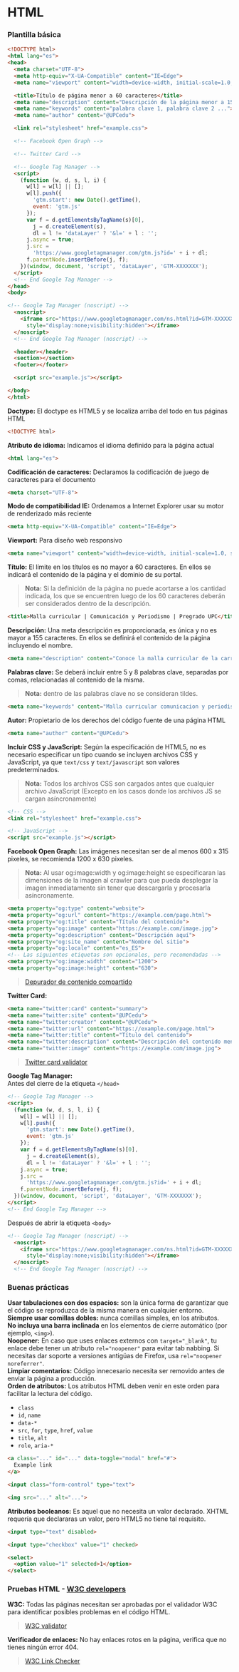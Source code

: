 # HTML

### Plantilla básica
```html
<!DOCTYPE html>
<html lang="es">
<head>
  <meta charset="UTF-8">
  <meta http-equiv="X-UA-Compatible" content="IE=Edge">
  <meta name="viewport" content="width=device-width, initial-scale=1.0, shrink-to-fit=no, viewport-fit=cover">

  <title>Título de página menor a 60 caracteres</title>
  <meta name="description" content="Descripción de la página menor a 155 caracteres">
  <meta name="keywords" content="palabra clave 1, palabra clave 2 ...">
  <meta name="author" content="@UPCedu">

  <link rel="stylesheet" href="example.css">

  <!-- Facebook Open Graph -->

  <!-- Twitter Card -->

  <!-- Google Tag Manager -->
  <script>
    (function (w, d, s, l, i) {
      w[l] = w[l] || [];
      w[l].push({
        'gtm.start': new Date().getTime(),
        event: 'gtm.js'
      });
      var f = d.getElementsByTagName(s)[0],
        j = d.createElement(s),
        dl = l != 'dataLayer' ? '&l=' + l : '';
      j.async = true;
      j.src =
        'https://www.googletagmanager.com/gtm.js?id=' + i + dl;
      f.parentNode.insertBefore(j, f);
    })(window, document, 'script', 'dataLayer', 'GTM-XXXXXXX');
  </script>
  <!-- End Google Tag Manager -->
</head>
<body>

<!-- Google Tag Manager (noscript) -->
  <noscript>
    <iframe src="https://www.googletagmanager.com/ns.html?id=GTM-XXXXXXX" height="0" width="0"
      style="display:none;visibility:hidden"></iframe>
  </noscript>
  <!-- End Google Tag Manager (noscript) -->

  <header></header>
  <section></section>
  <footer></footer>

  <script src="example.js"></script>

</body>
</html>
```

**Doctype:**
El doctype es HTML5 y se localiza arriba del todo en tus páginas HTML
```html
<!DOCTYPE html>
```

**Atributo de idioma:**
Indicamos el idioma definido para la página actual
```html
<html lang="es">
```

**Codificación de caracteres:**
Declaramos la codificación de juego de caracteres para el documento
```html
<meta charset="UTF-8">
```

**Modo de compatibilidad IE:**
Ordenamos a Internet Explorer usar su motor de renderizado más reciente
```html
<meta http-equiv="X-UA-Compatible" content="IE=Edge">
```

**Viewport:**
Para diseño web responsivo
```html
<meta name="viewport" content="width=device-width, initial-scale=1.0, shrink-to-fit=no, viewport-fit=cover">
```

**Título:**
El límite en los títulos es no mayor a 60 caracteres. En ellos se indicará el contenido de la página y el dominio de su portal.
> **Nota:** Si la definición de la página no puede acortarse a los cantidad indicada, los que se encuentren luego de los 60 caracteres deberán ser considerados dentro de la descripción.
```html
<title>Malla curricular | Comunicación y Periodismo | Pregrado UPC</title>
```

**Descripción:**
Una meta descripción es proporcionada, es única y no es mayor a 155 caracteres. En ellos se definirá el contenido de la página incluyendo el nombre.
```html
<meta name="description" content="Conoce la malla curricular de la carrera Comunicación y Periodismo de la UPC. Descubre una enseñanza integral que desarrolla tus habilidades.">
```

**Palabras clave:**
Se deberá incluir entre 5 y 8 palabras clave, separadas por comas, relacionadas al contenido de la misma.
> **Nota:** dentro de las palabras clave no se consideran tildes.
```html
<meta name="keywords" content="Malla curricular comunicacion y periodismo, curricula periodismo upc, malla curricular periodismo, cursos comunicacion y periodismo, comunicacion y periodismo upc, cursos de periodismo, cursos de carrera periodismo">
```

**Autor:**
Propietario de los derechos del código fuente de una página HTML
```html
<meta name="author" content="@UPCedu">
```

**Incluir CSS y JavaScript:**
Según la especificación de HTML5, no es necesario especificar un tipo cuando se incluyen archivos CSS y JavaScript, ya que `text/css` y `text/javascript` son valores predeterminados.
> **Nota:** Todos los archivos CSS son cargados antes que cualquier archivo JavaScript 
(Excepto en los casos donde los archivos JS se cargan asíncronamente)
```html
<!-- CSS -->
<link rel="stylesheet" href="example.css">

<!-- JavaScript -->
<script src="example.js"></script>
```

**Facebook Open Graph:** Las imágenes necesitan ser de al menos 600 x 315 pixeles, se recomienda 1200 x 630 pixeles.
> **Nota:** Al usar og:image:width y og:image:height se especificaran las dimensiones de la imagen al crawler para que pueda desplegar la imagen inmediatamente sin tener que descargarla y procesarla asíncronamente.
```html
<meta property="og:type" content="website">
<meta property="og:url" content="https://example.com/page.html">
<meta property="og:title" content="Título del contenido">
<meta property="og:image" content="https://example.com/image.jpg">
<meta property="og:description" content="Descripción aquí">
<meta property="og:site_name" content="Nombre del sitio">
<meta property="og:locale" content="es_ES">
<!-- Las siguientes etiquetas son opcionales, pero recomendadas -->
<meta property="og:image:width" content="1200">
<meta property="og:image:height" content="630">
```
> [Depurador de contenido compartido](https://developers.facebook.com/tools/debug/)

**Twitter Card:**
```html
<meta name="twitter:card" content="summary">
<meta name="twitter:site" content="@UPCedu">
<meta name="twitter:creator" content="@UPCedu">
<meta name="twitter:url" content="https://example.com/page.html">
<meta name="twitter:title" content="Título del contenido">
<meta name="twitter:description" content="Descripción del contenido menor a 200 caracteres">
<meta name="twitter:image" content="https://example.com/image.jpg">
```
> [Twitter card validator](https://cards-dev.twitter.com/validator)

**Google Tag Manager:**  
Antes del cierre de la etiqueta `</head>`
```html
<!-- Google Tag Manager -->
<script>
  (function (w, d, s, l, i) {
    w[l] = w[l] || [];
    w[l].push({
      'gtm.start': new Date().getTime(),
      event: 'gtm.js'
    });
    var f = d.getElementsByTagName(s)[0],
      j = d.createElement(s),
      dl = l != 'dataLayer' ? '&l=' + l : '';
    j.async = true;
    j.src =
      'https://www.googletagmanager.com/gtm.js?id=' + i + dl;
    f.parentNode.insertBefore(j, f);
  })(window, document, 'script', 'dataLayer', 'GTM-XXXXXXX');
</script>
<!-- End Google Tag Manager -->
```

Después de abrir la etiqueta `<body>`
```html
<!-- Google Tag Manager (noscript) -->
  <noscript>
    <iframe src="https://www.googletagmanager.com/ns.html?id=GTM-XXXXXXX" height="0" width="0"
      style="display:none;visibility:hidden"></iframe>
  </noscript>
  <!-- End Google Tag Manager (noscript) -->
```


### Buenas prácticas
**Usar tabulaciones con dos espacios:** son la única forma de garantizar que el código se reproduzca de la misma manera en cualquier entorno.  
**Siempre usar comillas dobles:** nunca comillas simples, en los atributos.  
**No incluya una barra inclinada** en los elementos de cierre automático (por ejemplo, `<img>`).  
**Noopener:** En caso que uses enlaces externos con `target="_blank"`, tu enlace debe tener un atributo `rel="noopener"` para evitar tab nabbing. Si necesitas dar soporte a versiones antigüas de Firefox, usa `rel="noopener noreferrer"`.  
**Limpiar comentarios:** Código innecesario necesita ser removido antes de enviar la página a producción.  
**Orden de atributos:** Los atributos HTML deben venir en este orden para facilitar la lectura del código.
- `class`
- `id`, `name`
- `data-*`
- `src`, `for`, `type`, `href`, `value`
- `title`, `alt`
- `role`, `aria-*`
```html
<a class="..." id="..." data-toggle="modal" href="#">
  Example link
</a>

<input class="form-control" type="text">

<img src="..." alt="...">
```
**Atributos booleanos:** Es aquel que no necesita un valor declarado. XHTML requería que declararas un valor, pero HTML5 no tiene tal requisito.
```html
<input type="text" disabled>

<input type="checkbox" value="1" checked>

<select>
  <option value="1" selected>1</option>
</select>
```

### Pruebas HTML - [W3C developers](https://www.w3.org/developers/tools/)
**W3C:** Todas las páginas necesitan ser aprobadas por el validador W3C para identificar posibles problemas en el código HTML.
> [W3C validator](https://validator.w3.org/)

**Verificador de enlaces:** No hay enlaces rotos en la página, verifica que no tienes ningún error 404.
> [W3C Link Checker](https://validator.w3.org/checklink)
